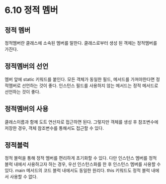 # 6.10 정적 멤버
## 정적 멤버
정적멤버란 클래스에 소속된 멤버를 말한다. 클래스로부터 생성 된 객체는 정적멤버를 가진다.
## 정적멤버의 선언
멤버 앞에 static 키워드를 붙인다. 모든 객체가 동일한 필드, 메서드를 가져야한다면 정적멤버로 선언하는 것이 좋다.
인스턴스 필드를 사용하지 않는 메서드는 정적 메서드로 선언하는 것이 좋다.
## 정적멤버의 사용
클래스이름과 함께 도트 연산자로 접근하면 된다.
그렇지만 객체를 생성 후 참조변수에 저장한 경우, 객체 참조변수를 통해서도 접근할 수 있다.
## 정적블럭
정적 블럭을 통해 정적 멤버를 편리하게 초기화할 수 있다. 
다만 인스턴스 멤버를 정적 블럭 내에서 사용하고자 하는 경우, 우선 인스턴스화를 한 후 인스턴스 멤버를 사용할 수 있다.
main 메서드의 코드 블럭 내에서도 동일한 원리다.
this 키워드도 정적 블럭 내에서 사용할 수 없다.